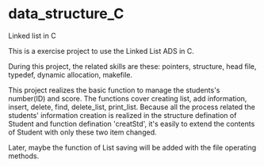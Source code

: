 # data_structure_C
Linked list in C

This is a exercise project to use the Linked List ADS in C.

During this project, the related skills are these: pointers, structure, head file, typedef, dynamic allocation, makefile.

This project realizes the basic function to manage the students's number(ID) and score. The functions cover creating list, add information, insert, delete, find, delete_list, print_list. Because all the process related the students' information creation is realized in the structure defination of Student and function defination 'creatStd', it's easily to extend the contents of Student with only these two item changed. 

Later, maybe the function of List saving will be added with the file operating methods.
